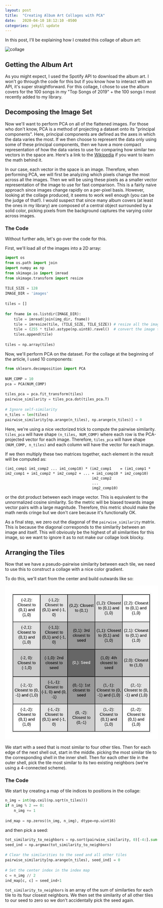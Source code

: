 ```yaml
---
layout: post
title:  "Creating Album Art Collages with PCA"
date:   2020-04-10 18:12:10 -0500
categories: jekyll update
---
```


In this post, I'll be explaining how I created this collage of album art:

![collage](/images/collage.png)

## Getting the Album Art

As you might expect, I used the Spotify API to download the album art. I won't go through the code for this but if you know how to interact with an API, it's super straightforward. For this collage, I chose to use the album covers for the 100 songs in my "Top Songs of 2019" + the 100 songs I most recently added to my library.

## Decomposing the Image Set

Now we'll want to perform PCA on all of the flattened images. For those who don't know, PCA is a method of projecting a dataset onto its "principal components". Here, principal components are defined as the axes in which the data varies the most. If we then choose to represent the data only using some of these principal components, then we have a more compact representation of how the data varies to use for comparing how similar two vectors in the space are. Here's a link to the [Wikipedia](https://en.wikipedia.org/wiki/Principal_component_analysis) if you want to learn the math behind it.

In our case, each vector in the space is an image. Therefore, when performing PCA, we will first be analyzing which pixels change the most across all the images. Then we will be using these pixels as a smaller vector representation of the image to use for fast comparison. This is a fairly naive approach since images change rapidly on a per-pixel basis. However, looking at the collage produced, it seems to work well enough (you can be the judge of that!). I would suspect that since many album covers (at least the ones in my library) are composed of a central object surrounded by a solid color, picking pixels from the background captures the varying color across images.

### The Code

Without further ado, let's go over the code for this.

First, we'll load all of the images into a 2D array:

```python
import os
from os.path import join
import numpy as np
from skimage.io import imread
from skimage.transform import resize

TILE_SIZE = 128
IMAGE_DIR = 'images'

tiles = []

for fname in os.listdir(IMAGE_DIR):
    tile = imread(join(img_dir, fname))
    tile = imresize(tile, (TILE_SIZE, TILE_SIZE)) # resize all the images to a uniform size
    tile = (255 * tile).astype(np.uint8).ravel()  # convert the image type back to bytes and flatten it
    tiles.append(tile)

tiles = np.array(tiles)
```

Now, we'll perform PCA on the dataset. For the collage at the beginning of the article, I used 10 components:

```python
from sklearn.decomposition import PCA

NUM_COMP = 10
pca = PCA(NUM_COMP)

tiles_pca = pca.fit_transform(tiles)
pairwise_similarity = tiles_pca.dot(tiles_pca.T)

# Ignore self-similarity
n_tiles = len(tiles)
pairwise_similarity[np.arange(n_tiles), np.arange(n_tiles)] = 0
```

Here, we're using a nice vectorized trick to compute the pairwise similarity. `tiles_pca` will have shape `(n_tiles, NUM_COMP)` where each row is the PCA-projected vector for each image. Therefore, `tiles_pca` will have shape `(NUM_COMP, n_tiles)` and each column will have the vector for each image.

If we then multiply these two matrices together, each element in the result will be computed as:
```
(im1_comp1 im1_comp2 ... im1_comp10) * (im2_comp1    = (im1_comp1 * im2_comp1 + im1_comp2 * im2_comp2 + ... + im1_comp10 * im2_comp10)
                                        im2_comp2
                                        ...
                                        img2_comp10)
```
or the dot product between each image vector. This is equivalent to the unnormalized cosine similarity. So the metric will be biased towards image vector pairs with a large magnitude. Therefore, this metric should make the math nerds cringe but we don't care because it's functionally OK.

As a final step, we zero out the diagonal of the `pairwise_similarity` matrix. This is because the diagonal corresponds to the similarity between an image and itself. This will obviously be the highest of all similarities for this image, so we want to ignore it as to not make our collage look blocky.

## Arranging the Tiles

Now that we have a pseudo-pairwise similarity between each tile, we need to use this to construct a collage with a nice color gradient.

To do this, we'll start from the center and build outwards like so:

![tiles](/images/tile_arrangement.jpg)

We start with a seed that is most similar to four other tiles. Then for each edge of the next shell out, start in the middle. picking the most similar tile to the corresponding shell in the inner shell. Then for each other tile in the outer shell, pick the tile most similar to its two existing neighbors (we're using a 4-connected scheme).

### The Code

We start by creating a map of tile indices to positions in the collage:

```python
n_img = int(np.ceil(np.sqrt(n_tiles)))
if n_img % 2 == 0: 
    n_img += 1

ind_map = np.zeros((n_img, n_img), dtype=np.uint16)
```

and then pick a seed:

```python
tot_similarity_to_neighbors = np.sort(pairwise_similarity, 0)[-4:].sum(0)
seed_ind = np.argmax(tot_similarity_to_neighbors)

# Clear the similarities to the seed and all other tiles
pairwise_similarity[np.arange(n_tiles), seed_ind] = 0

# Set the center index in the index map
c = n_img // 2
ind_map[c, c] = seed_ind+1
```

`tot_similarity_to_neighbors` is an array of the sum of similarties for each tile to its four closest neighbors. We then set the similarity of all other tiles to our seed to zero so we don't accidentally pick the seed again.
